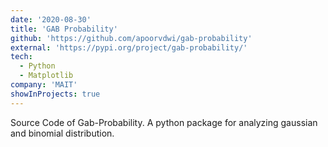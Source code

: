 ```yaml
---
date: '2020-08-30'
title: 'GAB Probability'
github: 'https://github.com/apoorvdwi/gab-probability'
external: 'https://pypi.org/project/gab-probability/'
tech:
  - Python
  - Matplotlib
company: 'MAIT'
showInProjects: true
---
```


Source Code of Gab-Probability. A python package for analyzing gaussian and binomial distribution.
